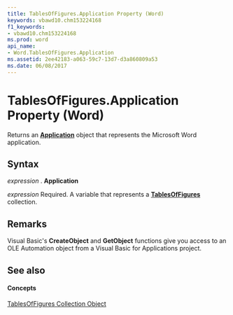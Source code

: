 ```yaml
---
title: TablesOfFigures.Application Property (Word)
keywords: vbawd10.chm153224168
f1_keywords:
- vbawd10.chm153224168
ms.prod: word
api_name:
- Word.TablesOfFigures.Application
ms.assetid: 2ee42183-a063-59c7-13d7-d3a860809a53
ms.date: 06/08/2017
---
```



# TablesOfFigures.Application Property (Word)

Returns an  **[Application](Word.Application.md)** object that represents the Microsoft Word application.


## Syntax

 _expression_ . **Application**

 _expression_ Required. A variable that represents a **[TablesOfFigures](Word.tablesoffigures.md)** collection.


## Remarks

Visual Basic's  **CreateObject** and **GetObject** functions give you access to an OLE Automation object from a Visual Basic for Applications project.


## See also


#### Concepts


[TablesOfFigures Collection Object](Word.tablesoffigures.md)

